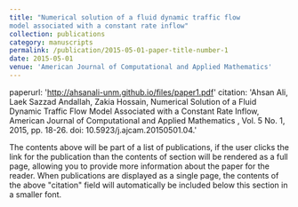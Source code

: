 ```yaml
---
title: "Numerical solution of a fluid dynamic traffic flowmodel associated with a constant rate inflow"
collection: publications
category: manuscripts
permalink: /publication/2015-05-01-paper-title-number-1
date: 2015-05-01
venue: 'American Journal of Computational and Applied Mathematics'
---
```


paperurl: 'http://ahsanali-unm.github.io/files/paper1.pdf'
citation: 'Ahsan Ali, Laek Sazzad Andallah, Zakia Hossain, Numerical Solution of a Fluid Dynamic Traffic Flow Model Associated with a Constant Rate Inflow, American Journal of Computational and Applied Mathematics , Vol. 5 No. 1, 2015, pp. 18-26. doi: 10.5923/j.ajcam.20150501.04.'


The contents above will be part of a list of publications, if the user clicks the link for the publication than the contents of section will be rendered as a full page, allowing you to provide more information about the paper for the reader. When publications are displayed as a single page, the contents of the above "citation" field will automatically be included below this section in a smaller font.